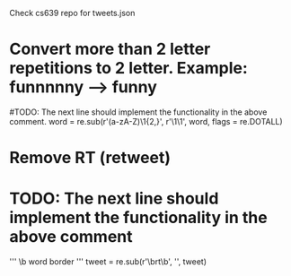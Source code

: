 Check cs639 repo for tweets.json

# Convert more than 2 letter repetitions to 2 letter. Example: funnnnny --> funny
#TODO: The next line should implement the functionality in the above comment.
word = re.sub(r'(a-zA-Z)\1{2,}', r'\1\1', word, flags = re.DOTALL)

# Remove RT (retweet)
# TODO: The next line should implement the functionality in the above comment
'''
\b word border
'''
tweet = re.sub(r'\brt\b', '', tweet)
